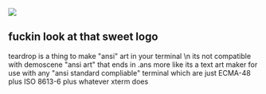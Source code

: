 ![](https://i.imgur.com/HCtqmyB.png)

## fuckin look at that sweet logo
teardrop is a thing to make "ansi" art in your terminal \n
its not compatible with demoscene "ansi art" that ends in .ans
more like its a text art maker for use with any "ansi standard compliable" terminal
which are just ECMA-48 plus ISO 8613-6 plus whatever xterm does

